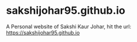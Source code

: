 # sakshijohar95.github.io
A Personal website of Sakshi Kaur Johar, hit the url: https://sakshijohar95.github.io
